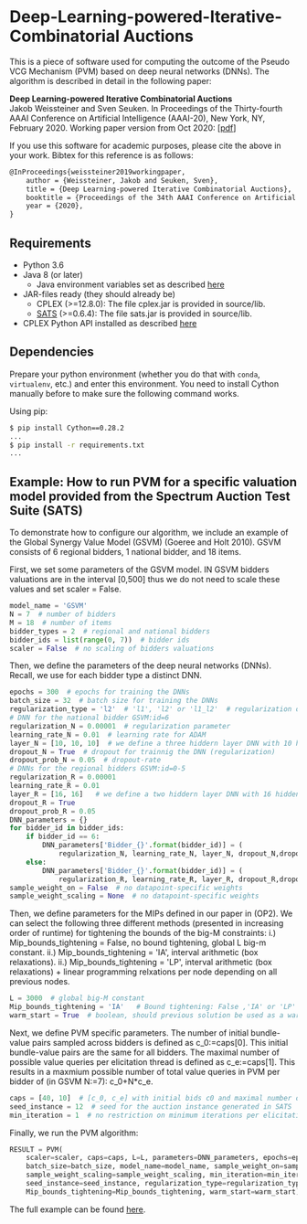 # Deep-Learning-powered-Iterative-Combinatorial Auctions

This is a piece of software used for computing the outcome of the Pseudo VCG Mechanism (PVM) based on deep neural networks (DNNs). The algorithm is described in detail in the following paper:

**Deep Learning-powered Iterative Combinatorial Auctions**  
Jakob Weissteiner and Sven Seuken. In Proceedings of the Thirty-fourth AAAI Conference on Artificial Intelligence (AAAI-20), New York, NY, February 2020. Working paper version from Oct 2020: [[pdf](https://arxiv.org/pdf/1907.05771v5.pdf)]

If you use this software for academic purposes, please cite the above in your work. Bibtex for this reference is as follows:

```tex
@InProceedings{weissteiner2019workingpaper,
    author = {Weissteiner, Jakob and Seuken, Sven},
    title = {Deep Learning-powered Iterative Combinatorial Auctions},
    booktitle = {Proceedings of the 34th AAAI Conference on Artificial Intelligence (AAAI-20).},
    year = {2020},
}
```

## Requirements

* Python 3.6
* Java 8 (or later)
  * Java environment variables set as described [here](https://pyjnius.readthedocs.io/en/stable/installation.html#installation)
* JAR-files ready (they should already be)
  * CPLEX (>=12.8.0): The file cplex.jar is provided in source/lib.
  * [SATS](http://spectrumauctions.org/) (>=0.6.4): The file sats.jar is provided in source/lib.
* CPLEX Python API installed as described [here](https://www.ibm.com/support/knowledgecenter/SSSA5P_12.8.0/ilog.odms.cplex.help/CPLEX/GettingStarted/topics/set_up/Python_setup.html)

## Dependencies

Prepare your python environment (whether you do that with `conda`, `virtualenv`, etc.) and enter this environment. You need to install Cython manually before to make sure the following command works.

Using pip:
```bash
$ pip install Cython==0.28.2
...
$ pip install -r requirements.txt
...
```

## Example: How to run PVM for a specific valuation model provided from the Spectrum Auction Test Suite (SATS)

To demonstrate how to configure our algorithm, we include an example of the Global Synergy Value Model (GSVM) (Goeree and Holt 2010). GSVM consists of 6 regional bidders, 1 national bidder, and 18 items.

First, we set some parameters of the GSVM model. IN GSVM bidders valuations are in the interval [0,500] thus we do not need to scale these values and set scaler  = False.

```python
model_name = 'GSVM'
N = 7  # number of bidders
M = 18  # number of items
bidder_types = 2  # regional and national bidders
bidder_ids = list(range(0, 7))  # bidder ids
scaler = False  # no scaling of bidders valuations
```

Then, we define the parameters of the deep neural networks (DNNs). Recall, we use for each bidder type a distinct DNN.

```python
epochs = 300  # epochs for training the DNNs
batch_size = 32  # batch size for training the DNNs
regularization_type = 'l2'  # 'l1', 'l2' or 'l1_l2'  # regularization of the affine mappings betweenthe layer: L1, L2 or both.
# DNN for the national bidder GSVM:id=6
regularization_N = 0.00001  # regularization parameter
learning_rate_N = 0.01  # learning rate for ADAM
layer_N = [10, 10, 10]  # we define a three hiddern layer DNN with 10 hidden nodes per hidden layer
dropout_N = True  # dropout for trainnig the DNN (regularization)
dropout_prob_N = 0.05  # dropout-rate
# DNNs for the regional bidders GSVM:id=0-5
regularization_R = 0.00001
learning_rate_R = 0.01
layer_R = [16, 16]   # we define a two hiddern layer DNN with 16 hidden nodes per hidden layer
dropout_R = True
dropout_prob_R = 0.05
DNN_parameters = {}
for bidder_id in bidder_ids:
    if bidder_id == 6:
        DNN_parameters['Bidder_{}'.format(bidder_id)] = (
            regularization_N, learning_rate_N, layer_N, dropout_N,dropout_prob_N)
    else:
        DNN_parameters['Bidder_{}'.format(bidder_id)] = (
            regularization_R, learning_rate_R, layer_R, dropout_R,dropout_prob_R)
sample_weight_on = False  # no datapoint-specific weights
sample_weight_scaling = None  # no datapoint-specific weights
```

Then, we define parameters for the MIPs defined in our paper in (OP2). We can select the following three different methods (presented in increasing order of runtime) for tightening the bounds of the big-M constraints:
i.) Mip_bounds_tightening = False, no bound tightening, global L big-m constant.
ii.) Mip_bounds_tightening = 'IA', interval arithmetic (box relaxations).
ii.) Mip_bounds_tightening = 'LP', interval arithmetic (box relaxations) + linear programming relxations per node depending on all previous nodes.

```python
L = 3000  # global big-M constant
Mip_bounds_tightening = 'IA'   # Bound tightening: False ,'IA' or 'LP'
warm_start = True  # boolean, should previous solution be used as a warm start.
```

Next, we define PVM specific parameters. The number of initial bundle-value pairs sampled across bidders is defined as c_0:=caps[0].
This initial bundle-value pairs are the same for all bidders. The maximal number of possible value queries per elicitation thread is defined as c_e:=caps[1].
This results in a maxmium possible number of total value queries in PVM per bidder of (in GSVM  N:=7): c_0+N*c_e.

```python
caps = [40, 10]  # [c_0, c_e] with initial bids c0 and maximal number of value queries ce
seed_instance = 12  # seed for the auction instance generated in SATS
min_iteration = 1  # no restriction on minimum iterations per elicitation thread.
```

Finally, we run the PVM algorithm:

```python
RESULT = PVM(
    scaler=scaler, caps=caps, L=L, parameters=DNN_parameters, epochs=epochs,
    batch_size=batch_size, model_name=model_name, sample_weight_on=sample_weight_on,
    sample_weight_scaling=sample_weight_scaling, min_iteration=min_iteration,
    seed_instance=seed_instance, regularization_type=regularization_type,
    Mip_bounds_tightening=Mip_bounds_tightening, warm_start=warm_start)
```

The full example can be found [here](tests/test_pvm.py).
